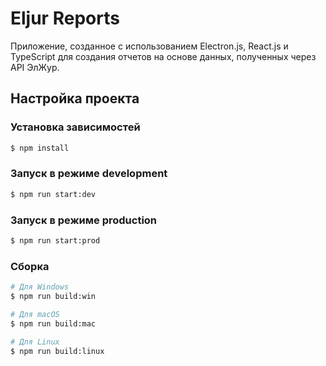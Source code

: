 # Eljur Reports
Приложение, созданное с использованием Electron.js, React.js и TypeScript для создания отчетов на основе данных, полученных через API ЭлЖур.


## Настройка проекта
### Установка зависимостей

```bash
$ npm install
```
### Запуск в режиме development
```bash
$ npm run start:dev
```

### Запуск в режиме production
```bash
$ npm run start:prod
```

### Сборка
```bash
# Для Windows
$ npm run build:win

# Для macOS
$ npm run build:mac

# Для Linux
$ npm run build:linux
